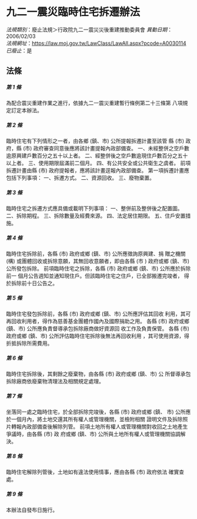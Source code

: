 # 九二一震災臨時住宅拆遷辦法

*法規類別*：廢止法規＞行政院九二一震災災後重建推動委員會
*異動日期*：2006/02/03  
*法規網址*：https://law.moj.gov.tw/LawClass/LawAll.aspx?pcode=A0030114
*已廢止*：是


## 法條
##### 第 1 條
為配合震災重建作業之進行，依據九二一震災重建暫行條例第二十三條第
八項規定訂定本辦法。

##### 第 2 條
臨時住宅有下列情形之一者，由各鄉 (鎮、市) 公所提報拆遷計畫至該管
縣 (市) 政府，縣 (市) 政府審查同意後應將該計畫提報內政部備查。
一、未經整併之空戶數逾原興建戶數百分之五十以上者。
二、經整併後之空戶數逾現住戶數百分之五十以上者。
三、使用期限屆滿前二個月。
四、有公共安全或公共衛生之虞者。
前項拆遷計畫由縣 (市) 政府提報者，應將該計畫逕報內政部備查。
第一項拆遷計畫應包括下列事項：
一、拆遷方式。
二、資源回收。
三、廢物棄置。

##### 第 3 條
臨時住宅之拆遷方式應具備或載明下列事項：
一、整併前及整併後之配置圖。
二、拆除期程。
三、拆除數量及經費來源。
四、法定居住期限。
五、住戶安置措施。


##### 第 4 條
臨時住宅拆除前，各縣 (市) 政府或鄉 (鎮、市) 公所應徵詢原興建、捐
贈之機關 (構) 或團體回收或拆除意願，其無回收意願者，即由各縣 (市
) 政府或鄉 (鎮、市) 公所發包拆除。
前項臨時住宅之拆除，各縣 (市) 政府或鄉 (鎮、市) 公所應於拆除前一
個月公告週知並通知現住戶。但該臨時住宅之住戶，已全部搬遷完竣者，
得於拆除前十日公告之。

##### 第 5 條
臨時住宅發包拆除前，各縣 (市) 政府或鄉 (鎮、市) 公所應評估其回收
利用，其可再回收利用者，得作為慈善基金團體作國內及國際捐助之用。
各縣 (市) 政府或鄉 (鎮、市) 公所應負責督導承包拆除廠商做好資源回
收工作及負責保管。
各縣 (市) 政府或鄉 (鎮、市) 公所評估臨時住宅拆除後無法再回收利用
，其可使用資源，得折抵拆除所需費用。

##### 第 6 條
臨時住宅拆除後，其剩餘之廢棄物，由各縣 (市) 政府或鄉 (鎮、市) 公
所督導承包拆除廠商依廢棄物清理法及相關規定處理。

##### 第 7 條
坐落同一處之臨時住宅，於全部拆除完竣後，各縣 (市) 政府或鄉 (鎮、
市) 公所應於一個月內，將土地交還其所有權人或管理機關，並檢附相關
證明文件及拆除照片轉報內政部備查後解除列管。
前項土地所有權人或管理機關對收回之土地產生爭議時，由各縣 (市) 政
府或鄉 (鎮、市) 公所與土地所有權人或管理機關協調解決。

##### 第 8 條
臨時住宅解除列管後，土地如有違法使用情事，應由各縣 (市) 政府依法
確實查處。

##### 第 9 條
本辦法自發布日施行。



